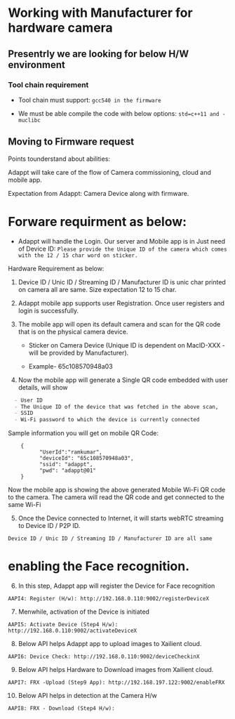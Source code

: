 # Working with Manufacturer for hardware camera

## Presentrly we are looking for below H/W environment

### Tool chain requirement 

- Tool chain must support: 
`gcc540 in the firmware`

- We must be able compile the code with below options:
`std=c++11 and -muclibc`

## Moving to Firmware request
 
Points tounderstand about abilities:

Adappt will take care of the flow of Camera commissioning, cloud and mobile app. 

Expectation from Adappt: Camera Device along with firmware. 

# Forware requirment as below: 

- Adappt will handle the Login. Our server and Mobile app is in Just need of Device ID:
   `Please provide the Unique ID of the camera which comes with the 12 / 15 char word on sticker.`

Hardware Requirement as below:

1. Device ID / Unic ID / Streaming ID / Manufacturer ID is unic char printed on camera all are same.
   Size expectation 12 to 15 char.

2. Adappt mobile app supports user Registration. Once user registers and login is successfully.
   
3. The mobile app will open its default camera and scan for the QR code that is on the physical camera device.
   
	- Sticker on Camera Device (Unique ID is dependent on MacID-XXX - will be provided by Manufacturer).

	- Example- 65c108570948a03

4. Now the mobile app will generate a Single QR code embedded with user details, will show

```markdown
  - User ID
  - The Unique ID of the device that was fetched in the above scan,
  - SSID
  - Wi-Fi password to which the device is currently connected
```
Sample information you will get on mobile QR Code:

```
	{
		  "UserId":"ramkumar", 
		  "deviceId": "65c108570948a03",
		  "ssid": "adappt",
		  "pwd": "adappt@01"
	}
```
Now the mobile app is showing the above generated Mobile Wi-Fi QR code to the camera. The camera will read the QR code and get connected to the same Wi-Fi

5. Once the Device connected to Internet, it will starts webRTC streaming to Device ID / P2P ID.
```
Device ID / Unic ID / Streaming ID / Manufacturer ID are all same
```
# enabling the Face recognition. 

6. In this step, Adappt app will register the Device for Face recognition
```
AAPI4: Register (H/w): http://192.168.0.110:9002/registerDeviceX
```

7. Menwhile, activation of the Device is initiated
```
AAPI5: Activate Device (Step4 H/w): http://192.168.0.110:9002/activateDeviceX
```

8. Below API helps Adappt app to upload images to Xailient cloud.
```
AAPI6: Device Check: http://192.168.0.110:9002/deviceCheckinX
```
9. Below API helps Hardware to Download images from Xailient cloud.
```
AAPI7: FRX -Upload (Step9 App): http://192.168.197.122:9002/enableFRX
```

10. Below API helps in detection at the Camera H/w
```
AAPI8: FRX - Download (Step4 H/w):
```

